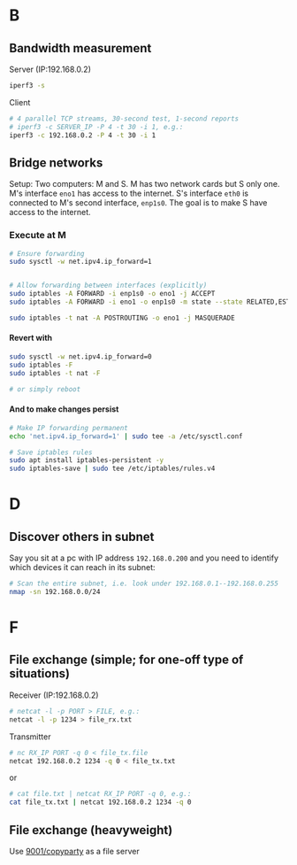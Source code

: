 # B

## Bandwidth measurement

Server (IP:192.168.0.2)

```bash
iperf3 -s
```

Client

```bash
# 4 parallel TCP streams, 30-second test, 1‑second reports
# iperf3 -c SERVER_IP -P 4 -t 30 -i 1, e.g.:
iperf3 -c 192.168.0.2 -P 4 -t 30 -i 1
```

## Bridge networks

Setup: Two computers: M and S. M has two network cards but S only one. M's interface `eno1` has access to the internet. S's interface `eth0` is connected to M's second interface, `enp1s0`. The goal is to make S have access to the internet.


### Execute at M

```bash
# Ensure forwarding
sudo sysctl -w net.ipv4.ip_forward=1


# Allow forwarding between interfaces (explicitly)
sudo iptables -A FORWARD -i enp1s0 -o eno1 -j ACCEPT
sudo iptables -A FORWARD -i eno1 -o enp1s0 -m state --state RELATED,ESTABLISHED -j ACCEPT

sudo iptables -t nat -A POSTROUTING -o eno1 -j MASQUERADE
```

#### Revert with

```bash
sudo sysctl -w net.ipv4.ip_forward=0
sudo iptables -F
sudo iptables -t nat -F

# or simply reboot
```

#### And to make changes persist

```bash
# Make IP forwarding permanent
echo 'net.ipv4.ip_forward=1' | sudo tee -a /etc/sysctl.conf

# Save iptables rules
sudo apt install iptables-persistent -y
sudo iptables-save | sudo tee /etc/iptables/rules.v4
```

# D

## Discover others in subnet

Say you sit at a pc with IP address `192.168.0.200` and you need to identify which devices it can reach in its subnet:

```bash
# Scan the entire subnet, i.e. look under 192.168.0.1--192.168.0.255
nmap -sn 192.168.0.0/24
```

# F

## File exchange (simple; for one-off type of situations)

Receiver (IP:192.168.0.2)

```bash
# netcat -l -p PORT > FILE, e.g.:
netcat -l -p 1234 > file_rx.txt
```

Transmitter

```bash
# nc RX_IP PORT -q 0 < file_tx.file
netcat 192.168.0.2 1234 -q 0 < file_tx.txt
```

or

```bash
# cat file.txt | netcat RX_IP PORT -q 0, e.g.:
cat file_tx.txt | netcat 192.168.0.2 1234 -q 0
```

## File exchange (heavyweight)

Use [9001/copyparty](https://github.com/9001/copyparty?tab=readme-ov-file#quickstart) as a file server
